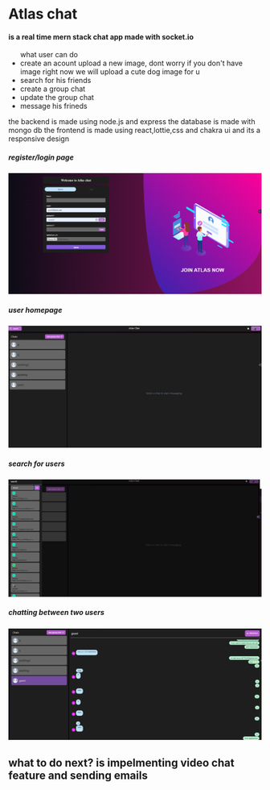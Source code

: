 <h1>Atlas chat</h1>
<h4>
is a real time mern stack chat app made with socket.io
</h4>



<ul>
what user can do

<li>
create an acount upload a new image, dont worry if you don't have image right now we will upload a cute dog image for u
</li>
<li>
search for his friends
</li>
<li>
create a group chat
</li>

<li>
update the group chat
</li>

<li>
message his frineds 
</li>


</ul>



<p>
the backend is made using node.js and express
the database is made with mongo db 
the frontend is made using react,lottie,css and chakra ui and its a responsive design

</p>
<h5>
register/login page
</h5>
<img src="./readmeimages/Screenshot 2023-10-05 132617.png">

<h5>user homepage</h5>
<img src="/readmeimages/Screenshot 2023-10-05 133315.png">
<h5>search for users</h5>
<img src="/readmeimages/Screenshot 2023-10-05 133530.png">

<h5>chatting between two users</h5>
<img src="./readmeimages/Screenshot 2023-10-05 133851.png">
<h2>
what to do next? is impelmenting video chat feature and sending emails 
</h2>

